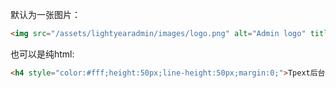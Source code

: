 默认为一张图片：
```html
<img src="/assets/lightyearadmin/images/logo.png" alt="Admin logo" title="Tpext后台管理系统">
```
也可以是纯html:
```html
<h4 style="color:#fff;height:50px;line-height:50px;margin:0;">Tpext后台管理系统</h4>
```